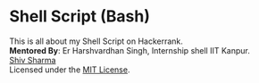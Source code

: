 # Shell Script (Bash)
This is all about my Shell Script on Hackerrank. <br>
**Mentored By**: Er Harshvardhan Singh, Internship shell IIT Kanpur. <br>
[Shiv Sharma](https://Shiv-sharma-111.github.io)<br>
Licensed under the [MIT License](LICENSE).
